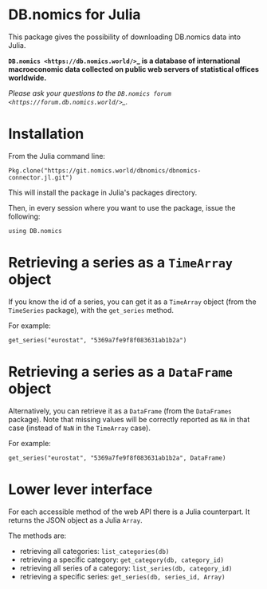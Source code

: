 # DB.nomics for Julia

This package gives the possibility of downloading DB.nomics data into Julia.

**`DB.nomics <https://db.nomics.world/>`_ is a database of international macroeconomic data collected on public web servers of statistical offices worldwide.**

*Please ask your questions to the `DB.nomics forum <https://forum.db.nomics.world/>`_.*

# Installation

From the Julia command line:
```
Pkg.clone("https://git.nomics.world/dbnomics/dbnomics-connector.jl.git")
```

This will install the package in Julia's packages directory.

Then, in every session where you want to use the package, issue the following:
```
using DB.nomics
```

# Retrieving a series as a `TimeArray` object

If you know the id of a series, you can get it as a `TimeArray` object (from
the `TimeSeries` package), with the `get_series` method.

For example:
```
get_series("eurostat", "5369a7fe9f8f083631ab1b2a")
```

# Retrieving a series as a `DataFrame` object

Alternatively, you can retrieve it as a `DataFrame` (from the `DataFrames`
package). Note that missing values will be correctly reported as `NA` in that
case (instead of `NaN` in the `TimeArray` case).

For example:
```
get_series("eurostat", "5369a7fe9f8f083631ab1b2a", DataFrame)
```

# Lower lever interface

For each accessible method of the web API there is a Julia counterpart. It
returns the JSON object as a Julia `Array`.

The methods are:
- retrieving all categories: `list_categories(db)`
- retrieving a specific category: `get_category(db, category_id)`
- retrieving all series of a category: `list_series(db, category_id)`
- retrieving a specific series: `get_series(db, series_id, Array)`
